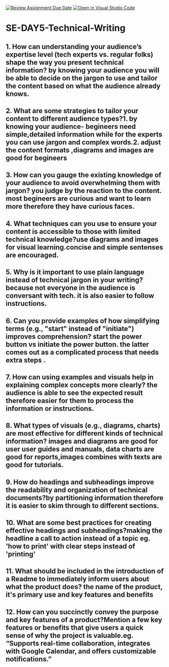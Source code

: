 [![Review Assignment Due Date](https://classroom.github.com/assets/deadline-readme-button-22041afd0340ce965d47ae6ef1cefeee28c7c493a6346c4f15d667ab976d596c.svg)](https://classroom.github.com/a/zsAR-pyY)
[![Open in Visual Studio Code](https://classroom.github.com/assets/open-in-vscode-2e0aaae1b6195c2367325f4f02e2d04e9abb55f0b24a779b69b11b9e10269abc.svg)](https://classroom.github.com/online_ide?assignment_repo_id=18608357&assignment_repo_type=AssignmentRepo)
# SE-DAY5-Technical-Writing
## 1. How can understanding your audience’s expertise level (tech experts vs. regular folks) shape the way you present technical information? by knowing your audience you will be able to decide on the jargon to use and tailor the content based on what the audience already knows.
## 2. What are some strategies to tailor your content to different audience types?1. by knowing your audience- begineers need simple,detailed information while for the experts you can use jargon and complex words.2. adjust the content formats ,diagrams and images are good for begineers
## 3. How can you gauge the existing knowledge of your audience to avoid overwhelming them with jargon? you judge by the reaction to the content. most begineers are curious and want to learn more therefore they have curious faces. 
## 4. What techniques can you use to ensure your content is accessible to those with limited technical knowledge?use diagrams and images for visual learning.concise and simple sentenses are encouraged.
## 5. Why is it important to use plain language instead of technical jargon in your writing? because not everyone in the audience is conversant with tech. it is also easier to follow instructions. 
## 6. Can you provide examples of how simplifying terms (e.g., "start" instead of "initiate") improves comprehension? start the power button vs initiate the power button. the latter comes out as a complicated process that needs extra steps .
## 7. How can using examples and visuals help in explaining complex concepts more clearly? the audience is able to see the expected result therefore easier for them to process the information or instructions. 
## 8. What types of visuals (e.g., diagrams, charts) are most effective for different kinds of technical information? images and diagrams are good for user user guides and manuals, data charts are good for reports,images combines with texts are good for tutorials.
## 9. How do headings and subheadings improve the readability and organization of technical documents?by partitioning information therefore it is easier to skim through to different sections. 
## 10. What are some best practices for creating effective headings and subheadings?making the headline a call to action instead of a topic eg. 'how to print' with clear steps instead of 'printing'
## 11. What should be included in the introduction of a Readme to immediately inform users about what the product does? the name of the product, it's primary use and key features and benefits
## 12. How can you succinctly convey the purpose and key features of a product?Mention a few key features or benefits that give users a quick sense of why the project is valuable.eg. “Supports real-time collaboration, integrates with Google Calendar, and offers customizable notifications.”
